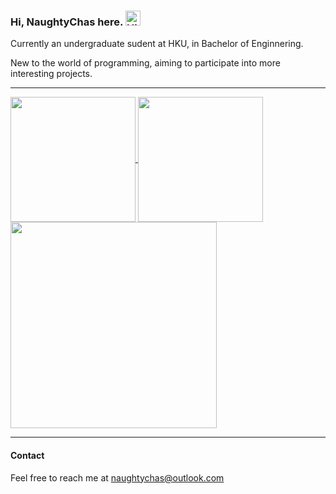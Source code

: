 ### Hi, NaughtyChas here. <img src='https://qpluspicture.oss-cn-beijing.aliyuncs.com/6LjjQA/Hi.gif' alt='Hi' width="24"/>

Currently an undergraduate sudent at HKU, in Bachelor of Enginnering.

New to the world of programming, aiming to participate into more interesting projects.

---

<a href="https://github.com/NaughtyChas/NaughtyChas/tree/master">
  <img height=200 align="center" src="https://streak-stats.demolab.com?user=NaughtyChas&theme=default&hide_border=false" />
</a>
<a href="https://github.com/NaughtyChas/NaughtyChas/tree/master">
  <img height=200 align="center" src="https://github-readme-stats.vercel.app/api/top-langs/?username=NaughtyChas&layout=compact" />
</a>
<br />
<a href="https://github.com/NaughtyChas/NaughtyChas/tree/master">
  <img height=330 align="center" src="https://github-readme-stats.vercel.app/api?username=NaughtyChas&show_icons=true&show=reviews,discussions_started,discussions_answered,prs_merged,prs_merged_percentage" />
</a>

---

#### Contact

Feel free to reach me at naughtychas@outlook.com

